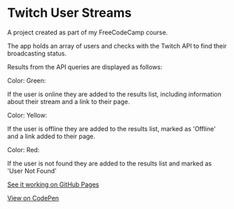 # Twitch User Streams

A project created as part of my FreeCodeCamp course.

The app holds an array of users and checks with the Twitch API to find their broadcasting status.

Results from the API queries are displayed as follows:

Color: Green:

If the user is online they are added to the results list, including information about their stream and a link to their page.

Color: Yellow:

If the user is offline they are added to the results list, marked as 'Offline' and a link added to their page.

Color: Red:

If the user is not found they are added to the results list and marked as 'User Not Found'

[See it working on GitHub Pages](https://optimized4u.github.io/material-twitch-tv/)

[View on CodePen](https://codepen.io/taramouse/pen/wWMJOx)
